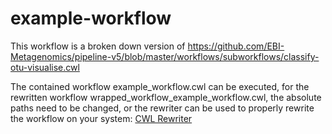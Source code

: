 # example-workflow

This workflow is a broken down version of https://github.com/EBI-Metagenomics/pipeline-v5/blob/master/workflows/subworkflows/classify-otu-visualise.cwl

The contained workflow example_workflow.cwl can be executed, for the rewritten workflow wrapped_workflow_example_workflow.cwl, the absolute paths need to be changed, or
the rewriter can be used to properly rewrite the workflow on your system: [CWL Rewriter](https://github.com/emulation-as-a-service/cwl-rewriter)

